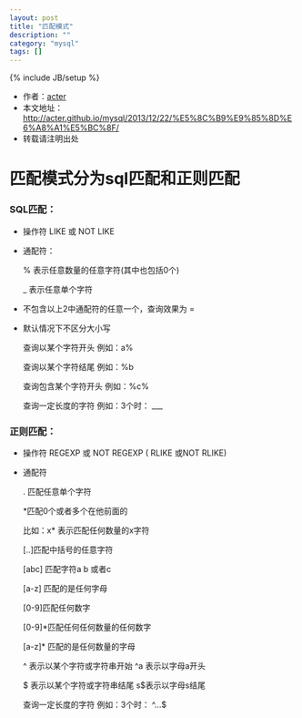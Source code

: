 ```yaml
---
layout: post
title: "匹配模式"
description: ""
category: "mysql"
tags: []
---
```

{% include JB/setup %}
* 作者：[acter](https://github.com/acter)
* 本文地址：http://acter.github.io/mysql/2013/12/22/%E5%8C%B9%E9%85%8D%E6%A8%A1%E5%BC%8F/
* 转载请注明出处



匹配模式分为sql匹配和正则匹配
===================================


### SQL匹配：


* 操作符
	LIKE 或  NOT LIKE
* 通配符：
		
	% 表示任意数量的任意字符(其中也包括0个)
	
	_ 表示任意单个字符

* 不包含以上2中通配符的任意一个，查询效果为 = 
* 默认情况下不区分大小写


	查询以某个字符开头
	例如：a%

	查询以某个字符结尾
	例如：%b

	查询包含某个字符开头
	例如：%c%

	查询一定长度的字符
	例如：3个时： ___


### 正则匹配：


* 操作符
	REGEXP 或 NOT REGEXP ( RLIKE 或NOT RLIKE)
* 通配符
	
	. 匹配任意单个字符
	
	 *匹配0个或者多个在他前面的

	比如：x* 表示匹配任何数量的x字符
	
	[..]匹配中括号的任意字符

	[abc] 匹配字符a b 或者c
	
	[a-z] 匹配的是任何字母
	
	[0-9]匹配任何数字
	
	[0-9]*匹配任何任何数量的任何数字
	
	[a-z]* 匹配的是任何数量的字母

	^ 表示以某个字符或字符串开始
		^a 表示以字母a开头

	$ 表示以某个字符或字符串结尾
		s$表示以字母s结尾

	查询一定长度的字符
	例如：3个时： ^...$
